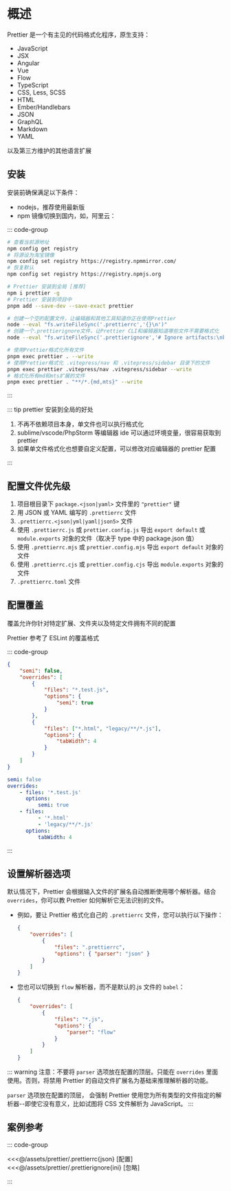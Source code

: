 # 概述

Prettier 是一个有主见的代码格式化程序，原生支持：

-   JavaScript
-   JSX
-   Angular
-   Vue
-   Flow
-   TypeScript
-   CSS, Less, SCSS
-   HTML
-   Ember/Handlebars
-   JSON
-   GraphQL
-   Markdown
-   YAML

以及第三方维护的其他语言扩展

## 安装

安装前确保满足以下条件：

-   nodejs，推荐使用最新版
-   npm 镜像切换到国内，如，阿里云：

::: code-group

```bash [安装前]
# 查看当前源地址
npm config get registry
# 将源设为淘宝镜像
npm config set registry https://registry.npmmirror.com/
# 恢复默认
npm config set registry https://registry.npmjs.org
```

```bash [安装]
# Prettier 安装到全局 [推荐]
npm i prettier -g
# Prettier 安装到项目中
pnpm add --save-dev --save-exact prettier
```

```bash [创建配置文件]
# 创建一个空的配置文件，让编辑器和其他工具知道你正在使用Prettier
node --eval "fs.writeFileSync('.prettierrc','{}\n')"
# 创建一个.prettierignore文件，让Prettier CLI和编辑器知道哪些文件不需要格式化
node --eval "fs.writeFileSync('.prettierignore','# Ignore artifacts:\nbuild\ncoverage\n')"
```

```bash [常用指令]
# 使用Prettier格式化所有文件
pnpm exec prettier . --write
# 使用Prettier格式化 .vitepress/nav 和 .vitepress/sidebar 目录下的文件
pnpm exec prettier .vitepress/nav .vitepress/sidebar --write
# 格式化所有md和mts扩展的文件
pnpm exec prettier . "**/*.{md,mts}" --write
```

:::

::: tip prettier 安装到全局的好处

1. 不再不依赖项目本身，单文件也可以执行格式化
2. sublime/vscode/PhpStorm 等编辑器 ide 可以通过环境变量，很容易获取到 prettier
3. 如果单文件格式化也想要自定义配置，可以修改对应编辑器的 prettier 配置

:::

## 配置文件优先级

1. 项目根目录下 `package.<json|yaml>` 文件里的 `"prettier"` 键
2. 用 JSON 或 YAML 编写的 `.prettierrc` 文件
3. `.prettierrc.<json|yml|yaml|json5>` 文件
4. 使用 `.prettierrc.js` 或 `prettier.config.js` 导出 `export default` 或 `module.exports` 对象的文件（取决于 type 中的 package.json 值）
5. 使用 `.prettierrc.mjs` 或 `prettier.config.mjs` 导出 `export default` 对象的文件
6. 使用 `.prettierrc.cjs` 或 `prettier.config.cjs` 导出 `module.exports` 对象的文件
7. `.prettierrc.toml` 文件

## 配置覆盖

覆盖允许你针对特定扩展、文件夹以及特定文件拥有不同的配置

Prettier 参考了 ESLint 的覆盖格式

::: code-group

```json [JSON]
{
    "semi": false,
    "overrides": [
        {
            "files": "*.test.js",
            "options": {
                "semi": true
            }
        },
        {
            "files": ["*.html", "legacy/**/*.js"],
            "options": {
                "tabWidth": 4
            }
        }
    ]
}
```

```yaml [YAML]
semi: false
overrides:
    - files: '*.test.js'
      options:
          semi: true
    - files:
          - '*.html'
          - 'legacy/**/*.js'
      options:
          tabWidth: 4
```

:::

## 设置解析器选项

默认情况下，Prettier 会根据输入文件的扩展名自动推断使用哪个解析器。结合 `overrides`，你可以教 Prettier 如何解析它无法识别的文件。

-   例如，要让 Prettier 格式化自己的 `.prettierrc` 文件，您可以执行以下操作：

    ```json
    {
        "overrides": [
            {
                "files": ".prettierrc",
                "options": { "parser": "json" }
            }
        ]
    }
    ```

-   您也可以切换到 `flow` 解析器，而不是默认的.js 文件的 `babel`：

    ```json
    {
        "overrides": [
            {
                "files": "*.js",
                "options": {
                    "parser": "flow"
                }
            }
        ]
    }
    ```

::: warning
注意：不要将 `parser` 选项放在配置的顶层。只能在 `overrides` 里面使用。否则，将禁用 Prettier 的自动文件扩展名为基础来推理解析器的功能。

`parser` 选项放在配置的顶层， 会强制 Prettier 使用您为所有类型的文件指定的解析器--即使它没有意义，比如试图将 CSS 文件解析为 JavaScript。
:::

## 案例参考

::: code-group

<<<@/assets/prettier/.prettierrc{json} [配置]
<<<@/assets/prettier/.prettierignore{ini} [忽略]

:::
